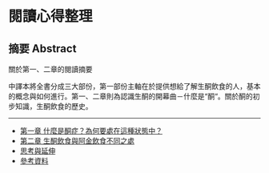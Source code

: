 # 閱讀心得整理

## 摘要 Abstract

關於第一、二章的閱讀摘要

中譯本將全書分成三大部份，第一部份主軸在於提供想給了解生酮飲食的人，基本的概念與如何進行。第一、二章則為認識生酮的開幕曲－什麼是“酮“。關於酮的初步知識，生酮飲食的歷史。

---

* [第一章 什麼是酮症？為何要處在這種狀態中？](/reading_notes/di-yi-zhang-shi-me-shi-tong-zheng-ff1f-wei-he-yao-chu-zai-zhe-zhong-zhuang-tai-zhong-ff1f.md)
* [第二章 生酮飲食與阿金飲食不同之處](/reading_notes/di-er-zhang-sheng-tong-yin-shi-yu-a-jin-yin-shi-bu-tong-zhi-chu.md)
* [思考與延伸](/reading_notes/si-kao-yu-yan-shen.md)
* [參考資料](/reading_notes/can-kao-zi-liao.md)



